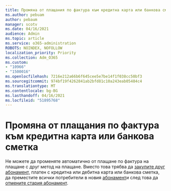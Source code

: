 ```yaml
---
title: Промяна от плащания по фактура към кредитна карта или банкова сметка
ms.author: pebuam
author: pebaum
manager: scotv
ms.date: 04/16/2021
audience: Admin
ms.topic: article
ms.service: o365-administration
ROBOTS: NOINDEX, NOFOLLOW
localization_priority: Priority
ms.collection: Adm_O365
ms.custom:
- "10966"
- "1500016"
ms.openlocfilehash: 7216e212a66b6f645cee5e7be14f1f038cc50bf3
ms.sourcegitcommit: 974bf19f4262841ab2bfd81c10a243eab05484c4
ms.translationtype: MT
ms.contentlocale: bg-BG
ms.lasthandoff: 04/16/2021
ms.locfileid: "51895768"
---
```

# <a name="change-from-invoice-payments-to-credit-card-or-bank-account"></a>Промяна от плащания по фактура към кредитна карта или банкова сметка

Не можете да променяте автоматично от плащане по фактура на плащане с друг метод на плащане. Вместо това трябва да [закупите друг абонамент,](https://docs.microsoft.com/microsoft-365/commerce/try-or-buy-microsoft-365#buy-a-different-subscription) платен с кредитна или дебитна карта или банкова сметка, да преместите всички потребители в новия [абонамент](https://docs.microsoft.com/microsoft-365/commerce/subscriptions/move-users-different-subscription)и след това да [отмените стария абонамент](https://docs.microsoft.com/microsoft-365/commerce/subscriptions/cancel-your-subscription). 